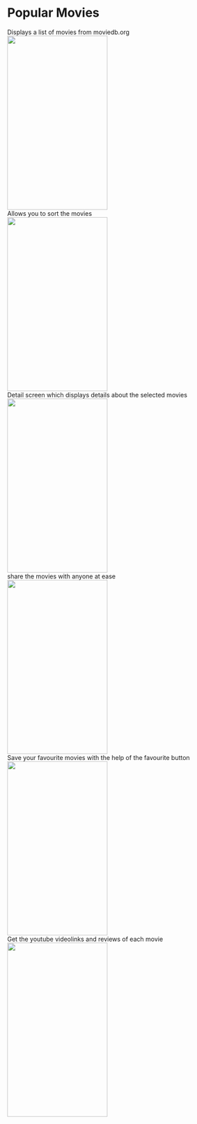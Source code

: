 # Popular Movies 
Displays a list of movies from moviedb.org<br>
<img src="https://raw.githubusercontent.com/pranavj7Z/PopularMovies/master/one.png" height=400px; width="230px"></img>
</br>
Allows you to sort the movies<br>
<img src="https://raw.githubusercontent.com/pranavj7Z/PopularMovies/master/five.png" height=400px; width="230px"></img>
<br>
Detail screen which displays details about the selected movies <br>
<img src="https://raw.githubusercontent.com/pranavj7Z/PopularMovies/master/two.png" height=400px; width="230px"></img>
<br>
share the movies with anyone at ease<br>
<img src="https://raw.githubusercontent.com/pranavj7Z/PopularMovies/master/eight.png" height=400px; width="230px"></img>
</br>
Save your favourite movies with the help of the favourite button<br>
<img src="https://raw.githubusercontent.com/pranavj7Z/PopularMovies/master/fou.png" height=400px; width="230px"></img>
<br>
Get the youtube videolinks and reviews of each movie<br>
<img src="https://raw.githubusercontent.com/pranavj7Z/PopularMovies/master/six.png" height=400px; width="230px"></img>
